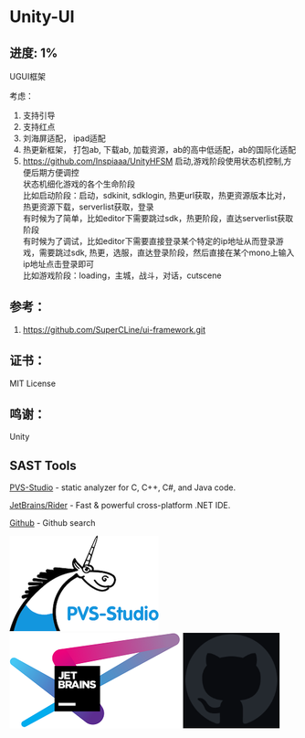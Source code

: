 # Unity-UI

## 进度: 1%
UGUI框架

考虑：
1. 支持引导
2. 支持红点
3. 刘海屏适配， ipad适配
4. 热更新框架， 打包ab, 下载ab, 加载资源，ab的高中低适配，ab的国际化适配
5. https://github.com/Inspiaaa/UnityHFSM 启动,游戏阶段使用状态机控制,方便后期方便调控      
    状态机细化游戏的各个生命阶段  
    比如启动阶段：启动，sdkinit, sdklogin, 热更url获取，热更资源版本比对，热更资源下载，serverlist获取，登录         
    有时候为了简单，比如editor下需要跳过sdk，热更阶段，直达serverlist获取阶段               
    有时候为了调试，比如editor下需要直接登录某个特定的ip地址从而登录游戏，需要跳过sdk, 热更，选服，直达登录阶段，然后直接在某个mono上输入ip地址点击登录即可           
    比如游戏阶段：loading，主城，战斗，对话，cutscene    
    
    
## 参考：
1. https://github.com/SuperCLine/ui-framework.git

## 证书：
MIT License

## 鸣谢：
Unity

## SAST Tools
[PVS-Studio](https://pvs-studio.com/pvs-studio/?utm_source=website&utm_medium=github&utm_campaign=open_source) - static analyzer for C, C++, C#, and Java code.

[JetBrains/Rider](https://www.jetbrains.com/rider/) - Fast & powerful cross-platform .NET IDE.

[Github](https://github.com/search) - Github search

![](Imgs/PVS-Studio.png)  ![](Imgs/JetBrains.png)  ![](Imgs/github-mark.png) 

